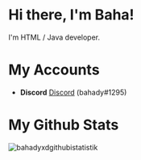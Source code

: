 # Hi there, I'm Baha! <img src="https://komarev.com/ghpvc/?username=bahadyxd" alt="" align="center" />

I'm HTML / Java developer.

# My Accounts 

- **Discord** [Discord](https://discord.com/users/852862474444865577) (bahady#1295)


# My Github Stats 

<p><img align="center" src="https://github-readme-stats.vercel.app/api?username=bahadyxd&show_icons=true&theme=radical" alt="bahadyxdgithubistatistik" /></p>

